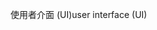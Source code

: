 <span data-ttu-id="33cc4-101">使用者介面 (UI)</span><span class="sxs-lookup"><span data-stu-id="33cc4-101">user interface (UI)</span></span>